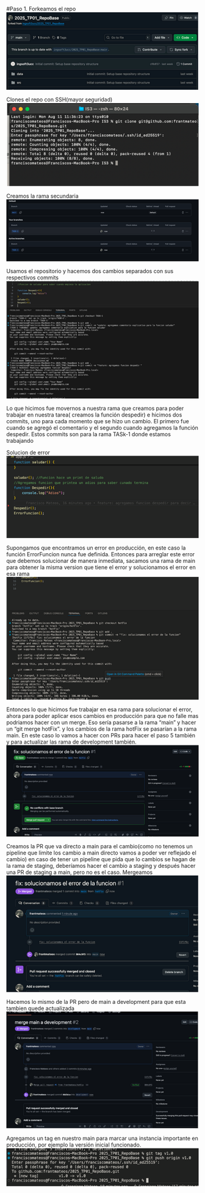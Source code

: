 #Paso 1. 
Forkeamos el repo 
![fork](image.png)

Clones el repo con SSH(mayor seguridad)
![SSH](image-1.png)


Creamos la rama secundaria
![branches](image-3.png)


Usamos el repositorio y hacemos dos cambios separados con sus respectivos commits 
![commit](image-2.png)

Lo que hicimos fue movernos a nuestra rama que creamos para poder trabajar en nuestra tarea( creamos la función despedir) e hicimos dos commits, uno para cada momento que se hizo un cambio. El primero fue cuando se agregó el comentario y el segundo cuando agregamos la función despedir. Estos commits son para la rama TASk-1 donde estamos trabajando

Solucion de error 
![error](image-4.png)

Supongamos que encontramos un error en producción, en este caso la función ErrorFuncion nunca fue definida. Entonces para arreglar este error que debemos solucionar de manera inmediata, sacamos una rama de main para obtener la misma version que tiene el error y solucionamos el error en esa rama
![](image-5.png)

Entonces lo que hicimos fue trabajar en esa rama para solucionar el error, ahora para poder aplicar esos cambios en producción para que no falle mas podriamos hacer con un merge. Eso sería pasarse a la rama “main” y hacer un “git merge hotFix”. y los cambios de la rama hotFix se pasarían a la rama main. En este caso lo vamos a hacer con PRs para hacer el paso 5 también y para actualizar las rama de development también.
![fix](image-6.png)

Creamos la PR que va directo a main para el cambio(como no tenemos un pipeline que limite los cambio a main directo vamos a poder ver reflejado el cambio) en caso de tener un pipeline que pida que lo cambios se hagan de la rama de staging, deberíamos hacer el cambio a staging y después hacer una  PR de staging a main, pero no es el caso.
Mergeamos
![merge](image-7.png)

Hacemos lo mismo de la PR pero de main a development para que esta tambien quede actualizada 
![](image-8.png)

Agregamos un tag en nuestro main para marcar una instancia importante en producción, por ejemplo la versión inicial funcionado.
![](image-9.png)

